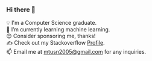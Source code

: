 ### Hi there 👋

💡 I'm a Computer Science graduate.<br />
🌱 I’m currently learning machine learning.<br />
😊 Consider sponsoring me, thanks!<br />
✍️ Check out my Stackoverflow [Profile](https://stackoverflow.com/users/3973113/ben?tab=profile).<br />
📫 Email me at mtusn2005@gmail.com for any inquiries.<br />


